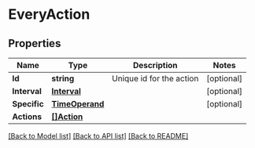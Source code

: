 # EveryAction

## Properties

Name | Type | Description | Notes
------------ | ------------- | ------------- | -------------
**Id** | **string** | Unique id for the action | [optional] 
**Interval** | [**Interval**](Interval.md) |  | [optional] 
**Specific** | [**TimeOperand**](TimeOperand.md) |  | [optional] 
**Actions** | [**[]Action**](Action.md) |  | 

[[Back to Model list]](../README.md#documentation-for-models) [[Back to API list]](../README.md#documentation-for-api-endpoints) [[Back to README]](../README.md)


